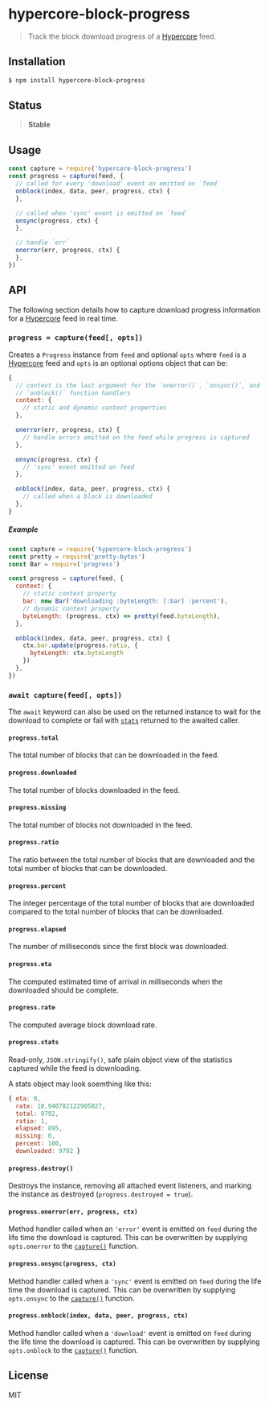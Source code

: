 hypercore-block-progress
========================

> Track the block download progress of a [Hypercore][hypercore] feed.

## Installation

```sh
$ npm install hypercore-block-progress
```

## Status

> **Stable**

## Usage

```js
const capture = require('hypercore-block-progress')
const progress = capture(feed, {
  // called for every 'download' event on emitted on `feed`
  onblock(index, data, peer, progress, ctx) {
  },

  // called when 'sync' event is emitted on `feed`
  onsync(progress, ctx) {
  },

  // handle `err`
  onerror(err, progress, ctx) {
  },
})
```

## API

The following section details how to capture download progress
information for a [Hypercore][hypercore] feed in real time.

<a name="capture" /></a>
### `progress = capture(feed[, opts])`

Creates a `Progress` instance from `feed` and optional `opts` where
`feed` is a [Hypercore][hypercore] feed and `opts` is an optional options
object that can be:

```js
{
  // context is the last argument for the `onerror()`, `onsync()`, and
  // `onblock()` function handlers
  context: {
    // static and dynamic context properties
  },

  onerror(err, progress, ctx) {
    // handle errors emitted on the feed while progress is captured
  },

  onsync(progress, ctx) {
    // 'sync' event emitted on feed
  },

  onblock(index, data, peer, progress, ctx) {
    // called when a block is downloaded
  },
}
```

<a name="capture-example" /></a>
##### Example

```js
const capture = require('hypercore-block-progress')
const pretty = require('pretty-bytes')
const Bar = require('progress')

const progress = capture(feed, {
  context: {
    // static context property
    bar: new Bar('downloading :byteLength: [:bar] :percent'),
    // dynamic context property
    byteLength: (progress, ctx) => pretty(feed.byteLength),
  },

  onblock(index, data, peer, progress, ctx) {
    ctx.bar.update(progress.ratio, {
      byteLength: ctx.byteLength
    })
  },
})
```

<a name="await-capture" /></a>
### `await capture(feed[, opts])`

The `await` keyword can also be used on the returned instance to wait
for the download to complete or fail with [`stats`](#progress-stats)
returned to the awaited caller.

<a name="progress-total" /></a>
#### `progress.total`

The total number of blocks that can be downloaded in the feed.

<a name="progress-downloaded" /></a>
#### `progress.downloaded`

The total number of blocks downloaded in the feed.

<a name="progress-missing" /></a>
#### `progress.missing`

The total number of blocks not downloaded in the feed.

<a name="progress-ratio" /></a>
#### `progress.ratio`

The ratio between the total number of blocks that are downloaded and the
total number of blocks that can be downloaded.

<a name="progress-percent" /></a>
#### `progress.percent`

The integer percentage of the total number of blocks that are downloaded
compared to the total number of blocks that can be downloaded.

<a name="progress-elapsed" /></a>
#### `progress.elapsed`

The number of milliseconds since the first block was downloaded.

<a name="progress-eta" /></a>
#### `progress.eta`

The computed estimated time of arrival in milliseconds when the
downloaded should be complete.

<a name="progress-rate" /></a>
#### `progress.rate`

The computed average block download rate.

<a name="progress-stats" /></a>
#### `progress.stats`

Read-only, `JSON.stringify()`, safe plain object view of the statistics
captured while the feed is downloading.

A stats object may look soemthing like this:

```js
{ eta: 0,
  rate: 10.940782122905027,
  total: 9792,
  ratio: 1,
  elapsed: 895,
  missing: 0,
  percent: 100,
  downloaded: 9792 }
```

<a name="progress-destroy" /></a>
#### `progress.destroy()`

Destroys the instance, removing all attached event listeners, and
marking the instance as destroyed (`progress.destroyed = true`).

<a name="progress-onerror" /></a>
#### `progress.onerror(err, progress, ctx)`

Method handler called when an `'error'` event is emitted on `feed` during
the life time the download is captured. This can be overwritten by
supplying `opts.onerror` to the [`capture()`](#capture) function.

<a name="progress-onsync" /></a>
#### `progress.onsync(progress, ctx)`

Method handler called when a `'sync'` event is emitted on `feed` during
the life time the download is captured. This can be overwritten by
supplying `opts.onsync` to the [`capture()`](#capture) function.

<a name="progress-onblock" /></a>
#### `progress.onblock(index, data, peer, progress, ctx)`

Method handler called when a `'download'` event is emitted on `feed` during
the life time the download is captured. This can be overwritten by
supplying `opts.onblock` to the [`capture()`](#capture) function.

## License

MIT

[hypercore]: https://github.com/mafintosh/hypercore
